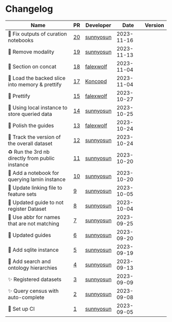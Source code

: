 # Changelog

<!-- prettier-ignore -->
Name | PR | Developer | Date | Version
--- | --- | --- | --- | ---
📝 Fix outputs of curation notebooks | [20](https://github.com/laminlabs/cellxgene-census-lamin/pull/20) | [sunnyosun](https://github.com/sunnyosun) | 2023-11-16 |
📝 Remove modality | [19](https://github.com/laminlabs/cellxgene-census-lamin/pull/19) | [sunnyosun](https://github.com/sunnyosun) | 2023-11-13 |
📝 Section on concat | [18](https://github.com/laminlabs/cellxgene-census-lamin/pull/18) | [falexwolf](https://github.com/falexwolf) | 2023-11-04 |
📝 Load the backed slice into memory & prettify | [17](https://github.com/laminlabs/cellxgene-census-lamin/pull/17) | [Koncopd](https://github.com/Koncopd) | 2023-11-04 |
📝 Prettify | [15](https://github.com/laminlabs/cellxgene-census-lamin/pull/15) | [falexwolf](https://github.com/falexwolf) | 2023-10-27 |
🎨 Using local instance to store queried data | [14](https://github.com/laminlabs/cellxgene-census-lamin/pull/14) | [sunnyosun](https://github.com/sunnyosun) | 2023-10-25 |
💄 Polish the guides | [13](https://github.com/laminlabs/cellxgene-census-lamin/pull/13) | [falexwolf](https://github.com/falexwolf) | 2023-10-24 |
🎨 Track the version of the overall dataset | [12](https://github.com/laminlabs/cellxgene-census-lamin/pull/12) | [sunnyosun](https://github.com/sunnyosun) | 2023-10-24 |
♻️ Run the 3rd nb directly from public instance | [11](https://github.com/laminlabs/cellxgene-census-lamin/pull/11) | [sunnyosun](https://github.com/sunnyosun) | 2023-10-20 |
📝 Add a notebook for querying lamin instance | [10](https://github.com/laminlabs/cellxgene-census-lamin/pull/10) | [sunnyosun](https://github.com/sunnyosun) | 2023-10-20 |
📝 Update linking file to feature sets | [9](https://github.com/laminlabs/cellxgene-census-lamin/pull/9) | [sunnyosun](https://github.com/sunnyosun) | 2023-10-05 |
📝 Updated guide to not register Dataset | [8](https://github.com/laminlabs/cellxgene-census-lamin/pull/8) | [sunnyosun](https://github.com/sunnyosun) | 2023-10-04 |
🎨 Use abbr for names that are not matching | [7](https://github.com/laminlabs/cellxgene-census-lamin/pull/7) | [sunnyosun](https://github.com/sunnyosun) | 2023-09-25 |
📝 Updated guides | [6](https://github.com/laminlabs/cellxgene-census-lamin/pull/6) | [sunnyosun](https://github.com/sunnyosun) | 2023-09-20 |
🍱 Add sqlite instance | [5](https://github.com/laminlabs/cellxgene-census-lamin/pull/5) | [sunnyosun](https://github.com/sunnyosun) | 2023-09-19 |
📝 Add search and ontology hierarchies | [4](https://github.com/laminlabs/cellxgene-census-lamin/pull/4) | [sunnyosun](https://github.com/sunnyosun) | 2023-09-13 |
✨ Registered datasets | [3](https://github.com/laminlabs/cellxgene-census-lamin/pull/3) | [sunnyosun](https://github.com/sunnyosun) | 2023-09-09 |
✨ Query census with auto-complete | [2](https://github.com/laminlabs/cellxgene-census-lamin/pull/2) | [sunnyosun](https://github.com/sunnyosun) | 2023-09-08 |
👷 Set up CI | [1](https://github.com/laminlabs/cellxgene-census-lamin/pull/1) | [sunnyosun](https://github.com/sunnyosun) | 2023-09-05 |
